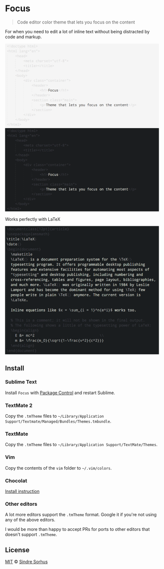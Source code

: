 # Focus

> Code editor color theme that lets you focus on the content

For when you need to edit a lot of inline text without being distracted by code and markup.

![Focus light](screenshot-light.png)
![Focus dark](screenshot-dark.png)

Works perfectly with LaTeX

![Focus dark LaTeX](screenshot-dark-latex.png)


## Install


### Sublime Text

Install `Focus` with [Package Control](https://sublime.wbond.net) and restart Sublime.


### TextMate 2

Copy the `.tmTheme` files to `~/Library/Application Support/Textmate/Managed/Bundles/Themes.tmbundle`.


### TextMate

Copy the `.tmTheme` files to `~/Library/Application Support/TextMate/Themes`.


### Vim

Copy the contents of the `vim` folder to `~/.vim/colors`.


### Chocolat

[Install instruction](http://chocolatapp.com/w/index.php?title=Install_Extras)


### Other editors

A lot more editors support the `.tmTheme` format. Google it if you're not using any of the above editors.

I would be more than happy to accept PRs for ports to other editors that doesn't support `.tmTheme`.


## License

[MIT](http://opensource.org/licenses/MIT) © [Sindre Sorhus](http://sindresorhus.com)
